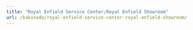 ```yaml
---
title: "Royal Enfield Service Center;Royal Enfield Showroom"
url: /kakinada/royal-enfield-service-center-royal-enfield-showroom/
---
```

